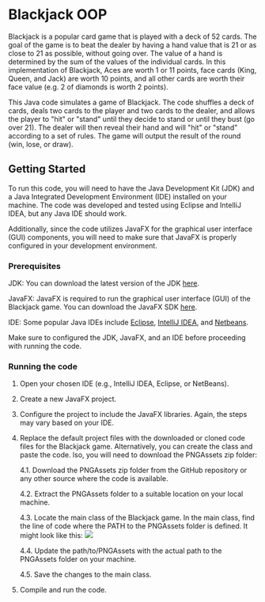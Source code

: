 # Blackjack OOP
Blackjack is a popular card game that is played with a deck of 52 cards. The goal of the game is to beat the dealer by having a hand value that is 21 or as close to 21 as possible, without going over. The value of a hand is determined by the sum of the values of the individual cards. In this implementation of Blackjack, Aces are worth 1 or 11 points, face cards (King, Queen, and Jack) are worth 10 points, and all other cards are worth their face value (e.g. 2 of diamonds is worth 2 points).

This Java code simulates a game of Blackjack. The code shuffles a deck of cards, deals two cards to the player and two cards to the dealer, and allows the player to "hit" or "stand" until they decide to stand or until they bust (go over 21). The dealer will then reveal their hand and will "hit" or "stand" according to a set of rules. The game will output the result of the round (win, lose, or draw).

## Getting Started
To run this code, you will need to have the Java Development Kit (JDK) and a Java Integrated Development Environment (IDE) installed on your machine. The code was developed and tested using Eclipse and IntelliJ IDEA, but any Java IDE should work.

Additionally, since the code utilizes JavaFX for the graphical user interface (GUI) components, you will need to make sure that JavaFX is properly configured in your development environment. 

### Prerequisites
JDK: You can download the latest version of the JDK [here](https://www.oracle.com/java/technologies/downloads/).

JavaFX: JavaFX is required to run the graphical user interface (GUI) of the Blackjack game. You can download the JavaFX SDK [here](https://openjfx.io/).

IDE: Some popular Java IDEs include [Eclipse](https://www.eclipse.org/downloads/), [IntelliJ IDEA](https://www.jetbrains.com/idea/download/#section=windows), and [Netbeans](https://netbeans.apache.org/download/index.html).

Make sure to configured the JDK, JavaFX, and an IDE before proceeding with running the code.

### Running the code
1. Open your chosen IDE (e.g., IntelliJ IDEA, Eclipse, or NetBeans).
2. Create a new JavaFX project.
3. Configure the project to include the JavaFX libraries. Again, the steps may vary based on your IDE.
4. Replace the default project files with the downloaded or cloned code files for the Blackjack game. Alternatively, you can create the class and paste the code. lso, you will need to download the PNGAssets zip folder:


   4.1. Download the PNGAssets zip folder from the GitHub repository or any other source where the code is available.
   
   4.2. Extract the PNGAssets folder to a suitable location on your local machine.
   
   4.3. Locate the main class of the Blackjack game. In the main class, find the line of code where the PATH to the PNGAssets folder is defined. It might look like this:
   ![](https://media.discordapp.net/attachments/1110942392175038554/1122057325461643284/image.png?width=1440&height=100)

   4.4. Update the path/to/PNGAssets with the actual path to the PNGAssets folder on your machine.

   4.5. Save the changes to the main class.
5. Compile and run the code.


